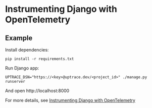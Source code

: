 # Instrumenting Django with OpenTelemetry

## Example

Install dependencies:

```shell
pip install -r requirements.txt
```

Run Django app:

```shell
UPTRACE_DSN="https://<key>@uptrace.dev/<project_id>" ./manage.py runserver
```

And open http://localhost:8000

For more details, see
[Instrumenting Django with OpenTelemetry](https://uptrace.dev/opentelemetry/instrumentations/python-django.html)

